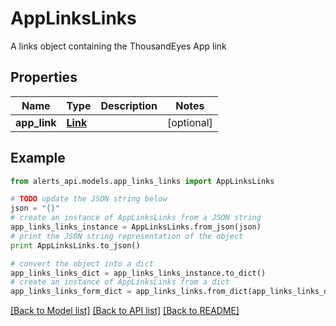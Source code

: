 # AppLinksLinks

A links object containing the ThousandEyes App link

## Properties
Name | Type | Description | Notes
------------ | ------------- | ------------- | -------------
**app_link** | [**Link**](Link.md) |  | [optional] 

## Example

```python
from alerts_api.models.app_links_links import AppLinksLinks

# TODO update the JSON string below
json = "{}"
# create an instance of AppLinksLinks from a JSON string
app_links_links_instance = AppLinksLinks.from_json(json)
# print the JSON string representation of the object
print AppLinksLinks.to_json()

# convert the object into a dict
app_links_links_dict = app_links_links_instance.to_dict()
# create an instance of AppLinksLinks from a dict
app_links_links_form_dict = app_links_links.from_dict(app_links_links_dict)
```
[[Back to Model list]](../README.md#documentation-for-models) [[Back to API list]](../README.md#documentation-for-api-endpoints) [[Back to README]](../README.md)


